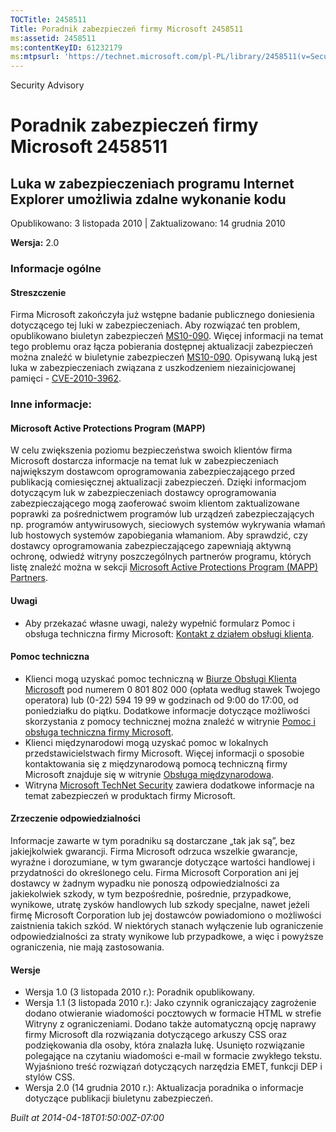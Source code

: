 ```yaml
---
TOCTitle: 2458511
Title: Poradnik zabezpieczeń firmy Microsoft 2458511
ms:assetid: 2458511
ms:contentKeyID: 61232179
ms:mtpsurl: 'https://technet.microsoft.com/pl-PL/library/2458511(v=Security.10)'
---
```


Security Advisory

Poradnik zabezpieczeń firmy Microsoft 2458511
=============================================

Luka w zabezpieczeniach programu Internet Explorer umożliwia zdalne wykonanie kodu
----------------------------------------------------------------------------------

Opublikowano: 3 listopada 2010 | Zaktualizowano: 14 grudnia 2010

**Wersja:** 2.0

### Informacje ogólne

#### Streszczenie

Firma Microsoft zakończyła już wstępne badanie publicznego doniesienia dotyczącego tej luki w zabezpieczeniach. Aby rozwiązać ten problem, opublikowano biuletyn zabezpieczeń [MS10-090](http://technet.microsoft.com/security/bulletin/ms10-090). Więcej informacji na temat tego problemu oraz łącza pobierania dostępnej aktualizacji zabezpieczeń można znaleźć w biuletynie zabezpieczeń [MS10-090](http://technet.microsoft.com/security/bulletin/ms10-090). Opisywaną luką jest luka w zabezpieczeniach związana z uszkodzeniem niezainicjowanej pamięci - [CVE-2010-3962](http://www.cve.mitre.org/cgi-bin/cvename.cgi?name=cve-2010-3962).

### Inne informacje:

#### Microsoft Active Protections Program (MAPP)

W celu zwiększenia poziomu bezpieczeństwa swoich klientów firma Microsoft dostarcza informacje na temat luk w zabezpieczeniach największym dostawcom oprogramowania zabezpieczającego przed publikacją comiesięcznej aktualizacji zabezpieczeń. Dzięki informacjom dotyczącym luk w zabezpieczeniach dostawcy oprogramowania zabezpieczającego mogą zaoferować swoim klientom zaktualizowane poprawki za pośrednictwem programów lub urządzeń zabezpieczających np. programów antywirusowych, sieciowych systemów wykrywania włamań lub hostowych systemów zapobiegania włamaniom. Aby sprawdzić, czy dostawcy oprogramowania zabezpieczającego zapewniają aktywną ochronę, odwiedź witryny poszczególnych partnerów programu, których listę znaleźć można w sekcji [Microsoft Active Protections Program (MAPP) Partners](http://www.microsoft.com/security/msrc/mapp/partners.mspx).

#### Uwagi

-   Aby przekazać własne uwagi, należy wypełnić formularz Pomoc i obsługa techniczna firmy Microsoft: [Kontakt z działem obsługi klienta](https://support.microsoft.com/common/survey.aspx?scid=sw;en;1257&amp;showpage=1&amp;ws=technet&amp;sd=tech).

#### Pomoc techniczna

-   Klienci mogą uzyskać pomoc techniczną w [Biurze Obsługi Klienta Microsoft](http://go.microsoft.com/fwlink/?linkid=21131) pod numerem 0 801 802 000 (opłata według stawek Twojego operatora) lub (0-22) 594 19 99 w godzinach od 9:00 do 17:00, od poniedziałku do piątku. Dodatkowe informacje dotyczące możliwości skorzystania z pomocy technicznej można znaleźć w witrynie [Pomoc i obsługa techniczna firmy Microsoft](http://support.microsoft.com/).
-   Klienci międzynarodowi mogą uzyskać pomoc w lokalnych przedstawicielstwach firmy Microsoft. Więcej informacji o sposobie kontaktowania się z międzynarodową pomocą techniczną firmy Microsoft znajduje się w witrynie [Obsługa międzynarodowa](http://go.microsoft.com/fwlink/?linkid=21155).
-   Witryna [Microsoft TechNet Security](http://go.microsoft.com/fwlink/?linkid=21132) zawiera dodatkowe informacje na temat zabezpieczeń w produktach firmy Microsoft.

#### Zrzeczenie odpowiedzialności

Informacje zawarte w tym poradniku są dostarczane „tak jak są”, bez jakiejkolwiek gwarancji. Firma Microsoft odrzuca wszelkie gwarancje, wyraźne i dorozumiane, w tym gwarancje dotyczące wartości handlowej i przydatności do określonego celu. Firma Microsoft Corporation ani jej dostawcy w żadnym wypadku nie ponoszą odpowiedzialności za jakiekolwiek szkody, w tym bezpośrednie, pośrednie, przypadkowe, wynikowe, utratę zysków handlowych lub szkody specjalne, nawet jeżeli firmę Microsoft Corporation lub jej dostawców powiadomiono o możliwości zaistnienia takich szkód. W niektórych stanach wyłączenie lub ograniczenie odpowiedzialności za straty wynikowe lub przypadkowe, a więc i powyższe ograniczenia, nie mają zastosowania.

#### Wersje

-   Wersja 1.0 (3 listopada 2010 r.): Poradnik opublikowany.
-   Wersja 1.1 (3 listopada 2010 r.): Jako czynnik ograniczający zagrożenie dodano otwieranie wiadomości pocztowych w formacie HTML w strefie Witryny z ograniczeniami. Dodano także automatyczną opcję naprawy firmy Microsoft dla rozwiązania dotyczącego arkuszy CSS oraz podziękowania dla osoby, która znalazła lukę. Usunięto rozwiązanie polegające na czytaniu wiadomości e-mail w formacie zwykłego tekstu. Wyjaśniono treść rozwiązań dotyczących narzędzia EMET, funkcji DEP i stylów CSS.
-   Wersja 2.0 (14 grudnia 2010 r.): Aktualizacja poradnika o informacje dotyczące publikacji biuletynu zabezpieczeń.

*Built at 2014-04-18T01:50:00Z-07:00*
